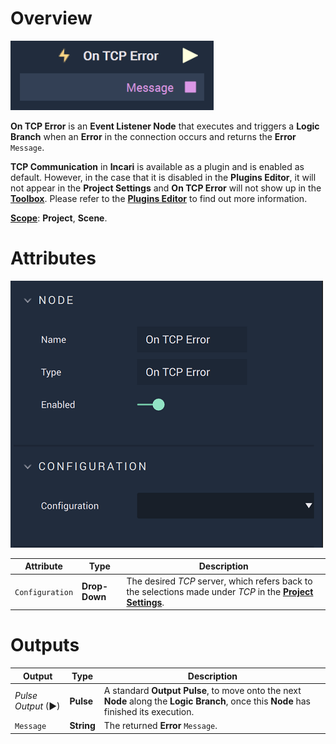 # Overview

![The On TCP Error Node.](../../../../.gitbook/assets/ontcperror.png)

**On TCP Error** is an **Event Listener Node** that executes and triggers a **Logic Branch** when an **Error** in the connection occurs and returns the **Error** `Message`.

**TCP Communication** in **Incari** is available as a plugin and is enabled as default. However, in the case that it is disabled in the **Plugins Editor**, it will not appear in the **Project Settings** and **On TCP Error** will not show up in the [**Toolbox**](../../overview.md). Please refer to the [**Plugins Editor**](../../../../modules/plugins/communication/tcpconnectionsmanager.md) to find out more information.

[**Scope**](../../../overview.md#scopes): **Project**, **Scene**.

# Attributes

![The On TCP Error Node Attributes.](../../../../.gitbook/assets/ontcperrorattributes.png)

|Attribute|Type|Description|
|---|---|---|
|`Configuration`|**Drop-Down**|The desired _TCP_ server, which refers back to the selections made under *TCP* in the [**Project Settings**](../../../../modules/project-settings/tcp-connection.md).| 


# Outputs

|Output|Type|Description|
|---|---|---|
|*Pulse Output* (►)|**Pulse**|A standard **Output Pulse**, to move onto the next **Node** along the **Logic Branch**, once this **Node** has finished its execution.|
|`Message`|**String**|The returned **Error** `Message`.|




